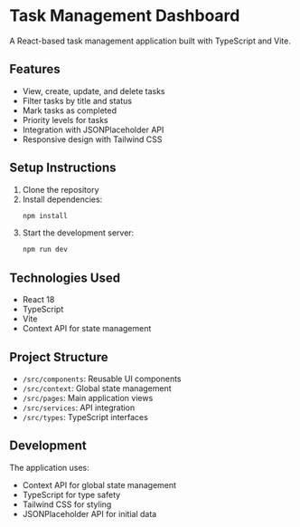 # Task Management Dashboard

A React-based task management application built with TypeScript and Vite.

## Features

- View, create, update, and delete tasks
- Filter tasks by title and status
- Mark tasks as completed
- Priority levels for tasks
- Integration with JSONPlaceholder API
- Responsive design with Tailwind CSS

## Setup Instructions

1. Clone the repository
2. Install dependencies:
   ```bash
   npm install
   ```
3. Start the development server:
   ```bash
   npm run dev
   ```

## Technologies Used

- React 18
- TypeScript
- Vite
- Context API for state management

## Project Structure

- `/src/components`: Reusable UI components
- `/src/context`: Global state management
- `/src/pages`: Main application views
- `/src/services`: API integration
- `/src/types`: TypeScript interfaces

## Development

The application uses:
- Context API for global state management
- TypeScript for type safety
- Tailwind CSS for styling
- JSONPlaceholder API for initial data
